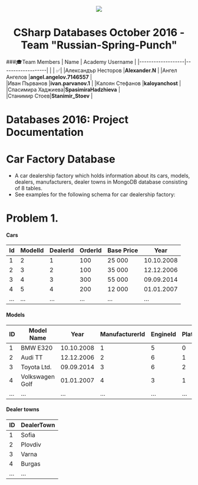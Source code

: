 <p align="center">
<a href="http://academy.telerik.com/">
<img src="https://camo.githubusercontent.com/08ecbe7b67d65cc7c6990787e2836b27b4296f2d/68747470733a2f2f7261772e6769746875622e636f6d2f666c65787472792f54656c6572696b2d41636164656d792f6d61737465722f50726f6772616d6d696e6725323077697468253230432532332f436f6465732f4f746865722f54656c6572696b2e706e67"/>
</a>

<h1 align="center">CSharp Databases October 2016 - Team "Russian-Spring-Punch"</h1>

###:mortar_board:Team Members
| Name              | Academy Username      	|
|-------------------|-------------------|
|                   | :white_check_mark:|
|Александър Несторов |__Alexander.N__	        |
|Ангел Ангелов |__angel.angelov.7146557__    	|	
|Иван Първанов |__ivan.parvanov.1__ |
|Калоян Стефанов |__kaloyanchost__            	|		
|Спасимира Хаджиева|__SpasimiraHadzhieva__    	 	|	
|Станимир Стоев|__Stanimir_Stoev__       	|		

#   Databases 2016: Project Documentation

#   Car Factory Database
* A car dealership factory which holds information about its cars, models, dealers, manufacturers, dealer towns in MongoDB database consisting of 8 tables.
* See examples for the following schema for car dealership factory:
# Problem 1.
#### Cars

| Id | ModelId | DealerId | OrderId | Base Price | Year |
|----|----------|---------------------|-----------|------------|---|
| 1  | 2       | 1      | 100       | 25 000       | 10.10.2008 |
| 2  | 3       | 2 | 100       | 35 000       | 12.12.2006 |
| 3  | 4       | 3       | 300       | 55 000       | 09.09.2014 |
| 4  | 5       | 4   | 200       | 12 000       | 01.01.2007 |
| …  | …        | …                   | …         | …          | … |

#### Models

| ID |             Model Name             | Year | ManufacturerId | EngineId | PlatformId |
|----|-------------------------------------|---- | ---- | ---- | ---- |
| 1 | BMW E320                  | 10.10.2008 | 1 | 5 | 0 |
| 2 | Audi TT                       | 12.12.2006 | 2 | 6 | 1 |
| 3 | Toyota    Ltd. | 09.09.2014 | 3 | 6 | 2 |
| 4 | Volkswagen Golf | 01.01.2007 | 4 | 3 | 1 |
| …  | …                                   | … | … | … | … |

#### Dealer towns

| ID  | DealerTown |
|-----|--------------|
| 1 | Sofia       |
| 2 | Plovdiv       |
| 3 | Varna       |
| 4 | Burgas       |
| …   | …            |

